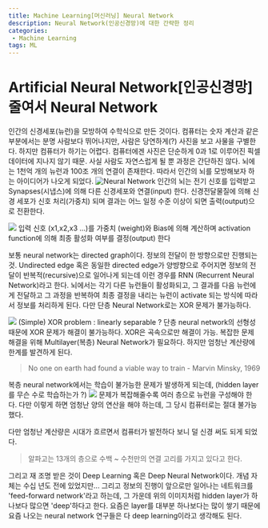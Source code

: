 ```yaml
---
title: Machine Learning[머신러닝] Neural Network
description: Neural Network(인공신경망)에 대한 간략한 정리
categories:
 - Machine Learning
tags: ML
---
```


# Artificial Neural Network[인공신경망] 줄여서 Neural Network 
인간의 신경세포(뉴런)을 모방하여 수학식으로 만든 것이다. 컴퓨터는 숫자 계산과 같은 부분에서는 분명 사람보다 뛰어나지만, 사람은 당연하게(?) 사진을 보고 사물을 구별한다. 하지만 컴퓨터가 하기는 어렵다. 컴퓨터에겐 사진은 단순하게 0과 1로 이루어진 픽셀 데이터에 지나지 않기 때문.
사실 사람도 자연스럽게 될 뿐 과정은 간단하진 않다. 뇌에는 1천억 개의 뉴런과 100조 개의 연결이 존재한다.
따라서 인간의 뇌를 모방해보자 하는 아이디어가 나오게 되었다.
![](https://postfiles.pstatic.net/MjAxODA1MTZfMTE0/MDAxNTI2NDY4NDk2NjY2.9NzmYQWo_yCzcQJtyjvOoldXhAtI1evNeN8avHm8NYcg.033XwyvV-8MJgZ5S8kbEGCMxc6mZSiZxDhJY5GQQ34cg.PNG.goddam0205/2018-05-16_%281%29.png?type=w773 "Neural Network")
인간의 뇌는 전기 신호를 입력받고 Synapses(시냅스)에 의해 다른 신경세포와 연결(input) 한다. 신경전달물질에 의해 신경 세포가 신호 처리(가중치) 되며 결과는 어느 일정 수준 이상이 되면 출력(output)으로 전환한다.

![](https://postfiles.pstatic.net/MjAxODA1MTZfMiAg/MDAxNTI2NDY4NTUyNjI0.JAcWo6wxaQCGaS79jhLNT9oKeqAIyiyS4x8U4-hTF5kg.gCYDBK_t9G_5Pd8MwzV6P_ln-hb7nxczzxf_w47Z-6cg.PNG.goddam0205/2018-05-16_%282%29.png?type=w773)
입력 신호 (x1,x2,x3 ...)를 가중치 (weight)와 Bias에 의해 계산하며 activation function에 의해 최종 활성화 여부를 결정(output) 한다

보통 neural network는 directed graph이다. 정보의 전달이 한 방향으로만 진행되는 것. Undirected edge 혹은 동일한 directed edge가 양뱡향으로 주어지면 정보의 전달이 반복적(recursive)으로 일어나게 되는데 이런 경우를 RNN (Recurrent Neural Network)라고 한다. 
뇌에서는 각기 다른 뉴런들이 활성화되고, 그 결과를 다음 뉴런에게 전달하고 그 과정을 반복하여 최종 결정을 내리는 뉴런이 activate 되는 방식에 따라서 정보를 처리하게 된다. 
다만 단층 Neural Network로는 XOR 문제가 불가능하다.

![](https://postfiles.pstatic.net/MjAxODA1MTZfMjk4/MDAxNTI2NDY5NjI5OTg2.stp2INMBxZkGLaAkQYkp63UPifhlwuBwJeJHA2yir08g.rZ6bqAiZu-x10eU3OzsiK2EPk6a9_GVUm-YAl-GMPtYg.PNG.goddam0205/2018-05-16.png?type=w773)
(Simple) XOR problem : linearly separable ?
단층 neural network의 선형성 때문에 XOR 문제가 해결이 불가능하다. XOR은 곡속으로만 해결이 가능. 복잡한 문제 해결을 위해 Multilayer(복층) Neural Network가 필요하다.
하지만 엄청난 계산량에 한계를 발견하게 된다. 
> No one on earth had found a viable way to train - Marvin Minsky, 1969

복층 neural network에서는 학습이 불가능한 문제가 발생하게 되는데, (hidden layer를 무슨 수로 학습하는가 ?)
![](https://postfiles.pstatic.net/MjAxODA1MTZfNSAg/MDAxNTI2NDcwMjM0MjYx.U2H-XXdwDZ4yvlDUVhrPwlMhqDgIEQ1HxyyMEbyRUqog.QQudEG8VeRNboFbFVxzWSe1d16UMtQLZutcgNbtdLK0g.PNG.goddam0205/main-qimg-7532a36a1e14a3f7a135a5f7301a5752.png?type=w773)
문제가 복잡해줄수록 여러 층으로 뉴런을 구성해야 한다. 다만 이렇게 하면 엄청난 양의 연산을 해야 하는데, 그 당시 컴퓨터로는 절대 불가능했다.

다만 엄청난 계산량은 시대가 흐르면서 컴퓨터가 발전하다 보니 덜 신경 써도 되게 되었다. 
>알파고는 13개의 층으로 수백 ~ 수천만의 연결 고리를 가지고 있다고 한다. 

그리고 재 조명 받은 것이 Deep Learning 혹은 Deep Neural Network이다. 개념 자체는 수십 년도 전에 있었지만... 그리고 정보의 진행이 앞으로만 일어나는 네트워크를 'feed-forward network'라고 하는데, 그 가운데 위의 이미지처럼 hidden layer가 하나보다 많으면 'deep'하다고 한다. 요즘은 layer를 대부분 하나보다는 많이 쌓기 때문에 요즘 나오는 neural network 연구들은 다 deep learning이라고 생각해도 된다. 
